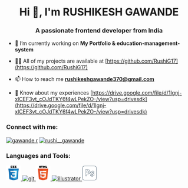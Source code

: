 <h1 align="center">Hi 👋, I'm RUSHIKESH GAWANDE</h1>
<h3 align="center">A passionate frontend developer from India</h3>

- 🔭 I’m currently working on **My Portfolio & education-management-system**

- 👨‍💻 All of my projects are available at [https://github.com/RushiG17](https://github.com/RushiG17)

- 📫 How to reach me **rushikeshgawande370@gmail.com**

- 📄 Know about my experiences [https://drive.google.com/file/d/1Ignj-xlCEF3vt_cOJdTKY6f4wLPekZO-/view?usp=drivesdk](https://drive.google.com/file/d/1Ignj-xlCEF3vt_cOJdTKY6f4wLPekZO-/view?usp=drivesdk)

<h3 align="left">Connect with me:</h3>
<p align="left">
<a href="https://linkedin.com/in/gawande r" target="blank"><img align="center" src="https://raw.githubusercontent.com/rahuldkjain/github-profile-readme-generator/master/src/images/icons/Social/linked-in-alt.svg" alt="gawande r" height="30" width="40" /></a>
<a href="https://instagram.com/rushi__gawande" target="blank"><img align="center" src="https://raw.githubusercontent.com/rahuldkjain/github-profile-readme-generator/master/src/images/icons/Social/instagram.svg" alt="rushi__gawande" height="30" width="40" /></a>
</p>

<h3 align="left">Languages and Tools:</h3>
<p align="left"> <a href="https://www.w3schools.com/css/" target="_blank" rel="noreferrer"> <img src="https://raw.githubusercontent.com/devicons/devicon/master/icons/css3/css3-original-wordmark.svg" alt="css3" width="40" height="40"/> </a> <a href="https://git-scm.com/" target="_blank" rel="noreferrer"> <img src="https://www.vectorlogo.zone/logos/git-scm/git-scm-icon.svg" alt="git" width="40" height="40"/> </a> <a href="https://www.w3.org/html/" target="_blank" rel="noreferrer"> <img src="https://raw.githubusercontent.com/devicons/devicon/master/icons/html5/html5-original-wordmark.svg" alt="html5" width="40" height="40"/> </a> <a href="https://www.adobe.com/in/products/illustrator.html" target="_blank" rel="noreferrer"> <img src="https://www.vectorlogo.zone/logos/adobe_illustrator/adobe_illustrator-icon.svg" alt="illustrator" width="40" height="40"/> </a> <a href="https://www.photoshop.com/en" target="_blank" rel="noreferrer"> <img src="https://raw.githubusercontent.com/devicons/devicon/master/icons/photoshop/photoshop-line.svg" alt="photoshop" width="40" height="40"/> </a> </p>
